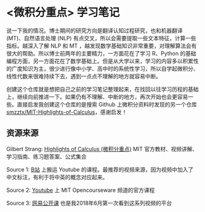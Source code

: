 # <微积分重点> 学习笔记

说一下我的情况。博士期间的研究方向是翻译认知过程研究，也和机器翻译 (MT)、自然语言处理 (NLP) 有点交叉，所以会需要提取一些文本特征，计算一些指标。越深入了解 NLP 和 MT ，越发现数学基础知识非常重要，对理解算法会有很大的帮助。所以博士前两年的主要精力，一方面花在了学习 R、Python 的基础编程方面，另一方面花在了数学基础上。但是从大学以来，学习的内容多以积累性的广度知识为主，很少进行像中小学、高中时的系统性学习，所以自学起微积分、线性代数来很难持续下去，遇到一点点不理解的地方就容易中断。

创建这个仓库就是想把自己之前的学习笔记整理起来，在找回以往学习历程的基础上，继续向前推进一下。如果仍有不理解、中断的地方，再次开始也会更容易一些。直接启发我创建这个仓库的是搜索 Github 上微积分资料时发现的另一个仓库 [smzztx/MIT-Highlights-of-Calculus](https://github.com/smzztx/MIT-Highlights-of-Calculus)，感谢启发！

## 资源来源

Gilbert Strang: [Highlights of Calculus (微积分重点)](https://ocw.mit.edu/courses/res-18-001-calculus-online-textbook-spring-2005/pages/textbook/) MIT 官方教材、视频讲解、学习指南、练习题答案、公式集合

Source 1: [B站](https://www.bilibili.com/video/av3518650/?p=1&vd_source=ccc47c9758517c5b610b2a68904f0e83) 上搬运 Youtube 的课程。最推荐的视频来源，因为视频中加入了中文标注，有利于将中英的概念对应起来。

Source 2: [Youtube](https://www.youtube.com/watch?v=UcWsDwg1XwM&list=PLtj8-EuXMSIiYGtNkLoF-SQuaY_R2f4wz) 上 MIT Opencourseware 频道的官方课程

Source 3: [网易公开课](https://open.163.com/newview/movie/free?pid=M6TAD6EGJ&mid=M6TADTFHM) 也是我2018年6月第一次看到这系列视频的平台






